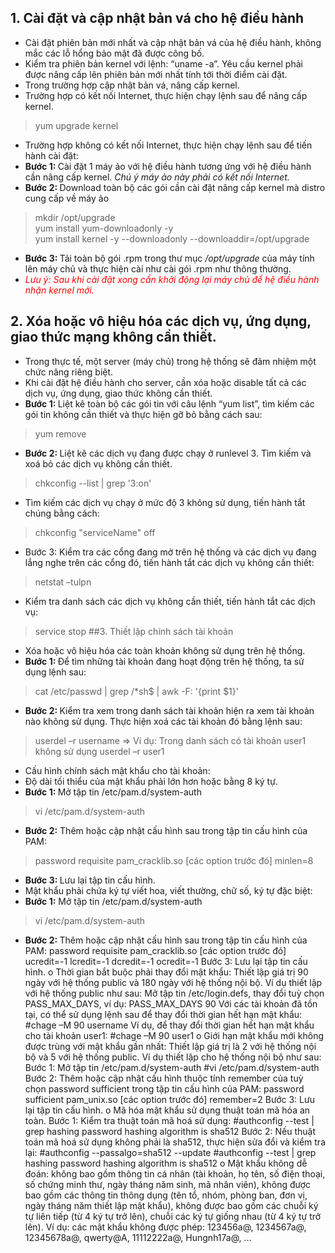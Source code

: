 ## 1.	Cài đặt và cập nhật bản vá cho hệ điều hành 
-	Cài đặt phiên bản mới nhất và cập nhật bản vá của hệ điều hành, không mắc các lỗ hổng bảo mật đã được công bố.
-	Kiểm tra phiên bản kernel với lệnh: “uname -a”. Yêu cầu kernel phải được nâng cấp lên phiên bản mới nhất tính tới thời điểm cài đặt.
-	Trong trường hợp cập nhật bản vá, nâng cấp kernel.
-	Trường hợp có kết nối Internet, thực hiện chạy lệnh sau để nâng cấp kernel.
>   yum upgrade kernel 
-	Trường hợp không có kết nối Internet, thực hiện chạy lệnh sau để tiến hành cài đặt:
-   <b> Bước 1: </b> Cài đặt 1 máy ảo với hệ điều hành tương ứng với hệ điều hành cần nâng cấp kernel. *Chú ý máy ảo này phải có kết nối Internet.*
-	<b> Bước 2: </b> Download toàn bộ các gói cần cài đặt nâng cấp kernel mà distro cung cấp về máy ảo
>    mkdir /opt/upgrade <br>
>    yum install yum-downloadonly -y <br>
>    yum install kernel -y --downloadonly --downloaddir=/opt/upgrade
-	<b> Bước 3: </b>Tải toàn bộ gói .rpm trong thư mục */opt/upgrade* của máy tính lên máy chủ và thực hiện cài như cài gói .rpm như thông thường.
-   <font color="red">*Lưu ý: Sau khi cài đặt xong cần khởi động lại máy chủ để hệ điều hành nhận kernel mới.*</font>
## 2.	Xóa hoặc vô hiệu hóa các dịch vụ, ứng dụng, giao thức mạng không cần thiết.
-   Trong thực tế, một server (máy chủ) trong hệ thống sẽ đảm nhiệm một chức năng riêng biệt. 
-   Khi cài đặt hệ điều hành cho server, cần xóa hoặc disable tất cả các dịch vụ, ứng dụng, giao thức không cần thiết.
-   <b> Bước 1: </b> Liệt kê toàn bộ các gói tin với câu lệnh “yum list”, tìm kiếm các gói tin không cần thiết và thực hiện gỡ bỏ bằng cách sau:
> yum remove <package-name>
-	<b> Bước 2: </b> Liệt kê các dịch vụ đang được chạy ở runlevel 3. Tìm kiếm và xoá bỏ các dịch vụ không cần thiết.
> chkconfig --list | grep '3:on'
- Tìm kiếm các dịch vụ chạy ở mức độ 3 không sử dụng, tiến hành tắt chúng bằng cách:
> chkconfig "serviceName" off
-	Bước 3: Kiểm tra các cổng đang mở trên hệ thống và các dịch vụ đang lắng nghe trên các cổng đó, tiến hành tắt các dịch vụ không cần thiết:
> netstat –tulpn </br>
-  Kiểm tra danh sách các dịch vụ không cần thiết, tiến hành tắt các dịch vụ:
> service <serviceName> stop
##3.	Thiết lập chính sách tài khoản
-	Xóa hoặc vô hiệu hóa các toàn khoản không sử dụng trên hệ thống.
- <b> Bước 1: </b> Để tìm những tài khoản đang hoạt động trên hệ thống, ta sử dụng lệnh sau:
> cat /etc/passwd | grep /*sh$ | awk -F: '{print $1}'
- <b> Bước 2: </b> Kiểm tra xem trong danh sách tài khoản hiện ra xem tài khoản nào không sử dụng. Thực hiện xoá các tài khoản đó bằng lệnh sau:
> userdel –r username
=> Ví dụ: Trong danh sách có tài khoản user1 không sử dụng
> userdel –r user1
-	Cấu hình chính sách mật khẩu cho tài khoản:
-	Độ dài tối thiểu của mật khẩu phải lớn hơn hoặc bằng 8 ký tự.
- <b> Bước 1: </b> Mở tập tin /etc/pam.d/system-auth
> vi /etc/pam.d/system-auth
- <b> Bước 2:</b> Thêm hoặc cập nhật cấu hình sau trong tập tin cấu hình của PAM:
> password    requisite     pam_cracklib.so [các option trước đó] minlen=8
- <b> Bước 3: </b> Lưu lại tập tin cấu hình.
-	Mật khẩu phải chứa ký tự viết hoa, viết thường, chữ số, ký tự đặc biệt:
- <b> Bước 1:</b> Mở tập tin /etc/pam.d/system-auth
> vi /etc/pam.d/system-auth
- <b> Bước 2: </b> Thêm hoặc cập nhật cấu hình sau trong tập tin cấu hình của PAM:
password    requisite     pam_cracklib.so [các option trước đó] ucredit=-1 lcredit=-1 dcredit=-1 ocredit=-1
Bước 3: Lưu lại tập tin cấu hình.
o	Thời gian bắt buộc phải thay đổi mật khẩu: Thiết lập giá trị 90 ngày với hệ thống public và 180 ngày với hệ thống nội bộ. Ví dụ thiết lập với hệ thống public như sau:
Mở tập tin /etc/login.defs, thay đổi tuỳ chọn PASS_MAX_DAYS, ví dụ:
PASS_MAX_DAYS 90
Với các tài khoản đã tồn tại, có thể sử dụng lệnh sau để thay đổi thời gian hết hạn mật khẩu:
#chage –M 90 username
Ví dụ, để thay đổi thời gian hết hạn mật khẩu cho tài khoản user1:
#chage –M 90 user1
o	Giới hạn mật khẩu mới không được trùng với mật khẩu gần nhất: Thiết lập giá trị là 2 với hệ thống nội bộ và 5 với hệ thống public. Ví dụ thiết lập cho hệ thống nội bộ như sau:
Bước 1: Mở tập tin /etc/pam.d/system-auth
#vi /etc/pam.d/system-auth
Bước 2: Thêm hoặc cập nhật cấu hình thuộc tính remember của tuỳ chọn password sufficient trong tập tin cấu hình của PAM:
password    sufficient    pam_unix.so [các option trước đó] remember=2
Bước 3: Lưu lại tập tin cấu hình.
o	Mã hóa mật khẩu sử dụng thuật toán mã hóa an toàn.
Bước 1: Kiểm tra thuật toán mã hoá sử dụng:
#authconfig --test | grep hashing
 password hashing algorithm is sha512
Bước 2: Nếu thuật toán mã hoá sử dụng không phải là sha512, thực hiện sửa đổi và kiểm tra lại:
#authconfig --passalgo=sha512 --update
#authconfig --test | grep hashing
 password hashing algorithm is sha512
o	Mật khẩu không dễ đoán: không bao gồm thông tin cá nhân (tài khoản, họ tên, số điện thoại, số chứng minh thư, ngày tháng năm sinh, mã nhân viên), không được bao gồm các thông tin thông dụng (tên tổ, nhóm, phòng ban, đơn vị, ngày tháng năm thiết lập mật khẩu), không được bao gồm các chuỗi ký tự liên tiếp (từ 4 ký tự trở lên), chuỗi các ký tự giống nhau (từ 4 ký tự trở lên).
Ví dụ: các mật khẩu không được phép: 123456a@, 1234567a@, 12345678a@, qwerty@A, 11112222a@, Hungnh17a@, …
